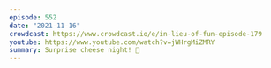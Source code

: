 ```yaml
---
episode: 552
date: "2021-11-16"
crowdcast: https://www.crowdcast.io/e/in-lieu-of-fun-episode-179
youtube: https://www.youtube.com/watch?v=jWHrgMiZMRY
summary: Surprise cheese night! 🧀
---
```


